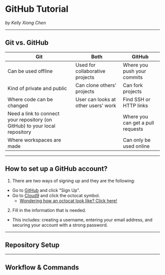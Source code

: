 # GitHub Tutorial

_by Kelly Xiong Chen_

---
## Git vs. GitHub
|          Git               |            Both                     |               GitHub             |
|----------------------------|-------------------------------------|----------------------------------|
| Can be used offline        | Used for collaborative projects     | Where you push your commits      |
| Kind of private and public |    Can clone others' projects       | Can fork projects                |
| Where code can be changed  | User can looks at other users' work |  Find SSH or HTTP links          |
| Need a link to connect your repository (on GitHub) to your local repository |         |Where you can get a pull requests |
| Where workspaces are made  |                                     | Can only be used online          |    

---
## How to set up a GitHub account?
1) There are two ways of signing up and they are the following:
* Go to [GitHub](https://github.com/) and click "Sign Up".
* Go to [Cloud9](https://c9.io/) and click the octocat symbol.
    * [Wondering how an octocat look like? Click here!](https://www.google.com/imgres?imgurl=http%3A%2F%2Fimage.flaticon.com%2Ficons%2Fsvg%2F25%2F25231.svg&imgrefurl=http%3A%2F%2Fwww.flaticon.com%2Ffree-icon%2Fgithub-logo_25231&docid=DUAJHENWuAj-AM&tbnid=ZRPc5QkTPcqMLM%3A&w=438&h=438&bih=794&biw=1600&ved=0ahUKEwihwo341PXPAhWF2T4KHe23C3IQMwg_KAEwAQ&iact=mrc&uact=8)

2) Fill in the information that is needed.
* This includes: creating a username, entering your email address, and securing your account with a strong password.


---
## Repository Setup



---
## Workflow & Commands